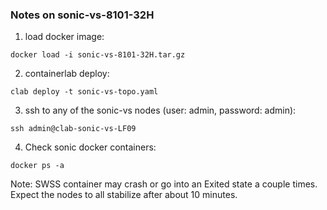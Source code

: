 ### Notes on sonic-vs-8101-32H

1. load docker image:
```
docker load -i sonic-vs-8101-32H.tar.gz
```

2. containerlab deploy:
```
clab deploy -t sonic-vs-topo.yaml
```

3. ssh to any of the sonic-vs nodes (user: admin, password: admin):
```
ssh admin@clab-sonic-vs-LF09
```

4. Check sonic docker containers:
```
docker ps -a
```

Note: SWSS container may crash or go into an Exited state a couple times. 
Expect the nodes to all stabilize after about 10 minutes.

